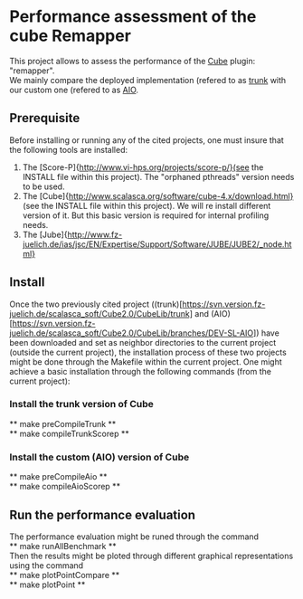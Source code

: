 # Performance assessment of the cube Remapper
This project allows to assess the performance of the [Cube](http://www.scalasca.org/software/cube-4.x/download.html) plugin: "remapper".</br>
We mainly compare the deployed implementation (refered to as [trunk](https://svn.version.fz-juelich.de/scalasca_soft/Cube2.0/CubeLib/trunk) with our custom one (refered to as [AIO](https://svn.version.fz-juelich.de/scalasca_soft/Cube2.0/CubeLib/branches/DEV-SL-AIO). </br>

## Prerequisite
Before installing or running any of the cited projects, one must insure that the following tools are installed:
  1. The [Score-P]{http://www.vi-hps.org/projects/score-p/}(see the INSTALL file within this project).  The "orphaned pthreads" version needs to be used.</br>
  2. The [Cube]{http://www.scalasca.org/software/cube-4.x/download.html} (see the INSTALL file within this project).  We will re install different version of it.   But this basic version is required for internal profiling needs.</br>
  3. The [Jube]{http://www.fz-juelich.de/ias/jsc/EN/Expertise/Support/Software/JUBE/JUBE2/_node.html}</br>

## Install
Once the two previously cited project ((trunk)[https://svn.version.fz-juelich.de/scalasca_soft/Cube2.0/CubeLib/trunk] and (AIO)[https://svn.version.fz-juelich.de/scalasca_soft/Cube2.0/CubeLib/branches/DEV-SL-AIO]) have been downloaded and set as neighbor directories to the current project (outside the current project), the installation process of these two projects might be done through the Makefile within the current project.   One might achieve a basic installation through the following commands (from the current project):

### Install the trunk version of Cube
** make preCompileTrunk **   </br>
** make compileTrunkScorep ** </br> 

### Install the custom (AIO) version of Cube
** make preCompileAio **        </br>
** make compileAioScorep **     </br>

## Run the performance evaluation
The performance evaluation might be runed through the command </br>
** make runAllBenchmark ** </br>
Then the results might be ploted through different graphical representations using the command </br>
** make plotPointCompare ** </br>
** make plotPoint ** </br>
